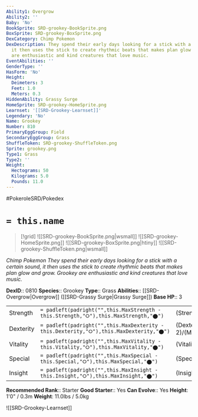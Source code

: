 ```yaml
---
Ability1: Overgrow
Ability2: ''
Baby: 'No'
BookSprite: SRD-grookey-BookSprite.png
BoxSprite: SRD-grookey-BoxSprite.png
DexCategory: Chimp Pokemon
DexDescription: They spend their early days looking for a stick with a certain sound,
  it then uses the stick to create rhythmic beats that makes plan glow and grow. Grookey
  are enthusiastic and kind creatures that love music.
EventAbilities: ''
GenderType: ''
HasForm: 'No'
Height:
  Deimeters: 3
  Feet: 1.0
  Meters: 0.3
HiddenAbility: Grassy Surge
HomeSprite: SRD-grookey-HomeSprite.png
Learnset: '[[SRD-Grookey-Learnset]]'
Legendary: 'No'
Name: Grookey
Number: 810
PrimaryEggGroup: Field
SecondaryEggGroup: Grass
ShuffleToken: SRD-grookey-ShuffleToken.png
Sprite: grookey.png
Type1: Grass
Type2: ''
Weight:
  Hectograms: 50
  Kilograms: 5.0
  Pounds: 11.0
---
```


#PokeroleSRD/Pokedex

# `= this.name`

> [!grid]
> ![[SRD-grookey-BookSprite.png|wsmall]]
> ![[SRD-grookey-HomeSprite.png]]
> ![[SRD-grookey-BoxSprite.png|htiny]]
> ![[SRD-grookey-ShuffleToken.png|wsmall]]


*Chimp Pokemon*
*They spend their early days looking for a stick with a certain sound, it then uses the stick to create rhythmic beats that makes plan glow and grow. Grookey are enthusiastic and kind creatures that love music.*

**DexID**:: 0810
**Species**:: Grookey
**Type**:: Grass
**Abilities**:: [[SRD-Overgrow|Overgrow]] ([[SRD-Grassy Surge|Grassy Surge]])
**Base HP**:: 3

|           |                                                                                        |                                          |
| --------- | -------------------------------------------------------------------------------------- | ---------------------------------------- |
| Strength  | `= padleft(padright("",this.MaxStrength - this.Strength,"⭘"),this.MaxStrength,"⬤")`    | (Strength::2)/(MaxStrength::4)   |
| Dexterity | `= padleft(padright("",this.MaxDexterity - this.Dexterity,"⭘"),this.MaxDexterity,"⬤")` | (Dexterity:: 2)/(MaxDexterity::4) |
| Vitality  | `= padleft(padright("",this.MaxVitality - this.Vitality,"⭘"),this.MaxVitality,"⬤")`    | (Vitality::2)/(MaxVitality::4)   |
| Special   | `= padleft(padright("",this.MaxSpecial - this.Special,"⭘"),this.MaxSpecial,"⬤")`       | (Special::1)/(MaxSpecial::3)     |
| Insight   | `= padleft(padright("",this.MaxInsight - this.Insight,"⭘"),this.MaxInsight,"⬤")`       | (Insight::1)/(MaxInsight::3)     |


**Recommended Rank**:: Starter
**Good Starter**:: Yes
**Can Evolve**:: Yes
**Height**: 1'0" / 0.3m
**Weight**: 11.0lbs / 5.0kg

![[SRD-Grookey-Learnset]]